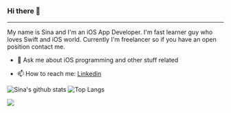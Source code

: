 ### Hi there 👋
----
My name is Sina and I'm an iOS App Developer. I'm fast learner guy who loves Swift and iOS world. Currently I'm freelancer so if you have an open position contact me.

- 💬 Ask me about iOS programming and other stuff related

- 📫 How to reach me: [Linkedin](https://linkedin.com/in/sina-rabiei)

![Sina's github stats](https://github-readme-stats.vercel.app/api?username=nssina&show_icons=true&theme=dark&show_icons=true&count_private=true) ![Top Langs](https://github-readme-stats.vercel.app/api/top-langs/?username=nssina&layout=compact&theme=dark)

![](https://visitor-badge.laobi.icu/badge?page_id=TheShubhamArya.TheShubhamArya)
